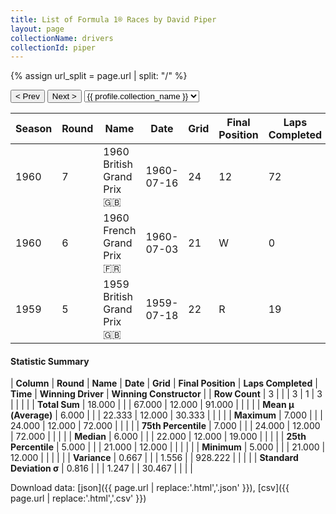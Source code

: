 ```yaml
---
title: List of Formula 1® Races by David Piper
layout: page
collectionName: drivers
collectionId: piper
---
```


{% assign url_split = page.url | split: "/" %}
<div id="collection-navigation">
<button onclick="selector.options[selector.selectedIndex-1].value && (window.location = selector.options[selector.selectedIndex-1].value);">&lt; Prev</button>
<button onclick="selector.options[selector.selectedIndex+1].value && (window.location = selector.options[selector.selectedIndex+1].value);">Next &gt;</button>
<select id="selector" onchange="this.options[this.selectedIndex].value && (window.location = this.options[this.selectedIndex].value);">
  {% for collectionId in site.data[page.collectionName].refs %}
    {% if collectionId == page.collectionId %}
      {% assign selected = "selected" %}
    {% else %}
      {% assign selected = "" %}
    {% endif %}
    {% assign profile = site.data[page.collectionName][collectionId].profile %}
    <option value="/f1/{{ page.collectionName }}/{{ collectionId }}/{{ url_split[4] }}" {{ selected }}>{{ profile.collection_name }}</option>
  {% endfor %}
</select>
</div>

| Season | Round | Name | Date | Grid | Final Position | Laps Completed | Time | Winning Driver | Winning Constructor |
|--|--|--|--|--|--|--|--|--|--|
| 1960 | 7 | 1960 British Grand Prix 🇬🇧 | 1960-07-16 | 24 | 12 | 72 |   | Jack Brabham 🇦🇺 | Cooper-Climax 🇬🇧 |
| 1960 | 6 | 1960 French Grand Prix 🇫🇷 | 1960-07-03 | 21 | W | 0 |   | Jack Brabham 🇦🇺 | Cooper-Climax 🇬🇧 |
| 1959 | 5 | 1959 British Grand Prix 🇬🇧 | 1959-07-18 | 22 | R | 19 |   | Jack Brabham 🇦🇺 | Cooper-Climax 🇬🇧 |

#### Statistic Summary

| **Column** | **Round** | **Name** | **Date** | **Grid** | **Final Position** | **Laps Completed** | **Time** | **Winning Driver** | **Winning Constructor** |
| **Row Count** | 3 |  |  | 3 | 1 | 3 |  |  |  |
| **Total Sum** | 18.000 |  |  | 67.000 | 12.000 | 91.000 |  |  |  |
| **Mean μ (Average)** | 6.000 |  |  | 22.333 | 12.000 | 30.333 |  |  |  |
| **Maximum** | 7.000 |  |  | 24.000 | 12.000 | 72.000 |  |  |  |
| **75th Percentile** | 7.000 |  |  | 24.000 | 12.000 | 72.000 |  |  |  |
| **Median** | 6.000 |  |  | 22.000 | 12.000 | 19.000 |  |  |  |
| **25th Percentile** | 5.000 |  |  | 21.000 | 12.000 |  |  |  |  |
| **Minimum** | 5.000 |  |  | 21.000 | 12.000 |  |  |  |  |
| **Variance** | 0.667 |  |  | 1.556 |  | 928.222 |  |  |  |
| **Standard Deviation σ** | 0.816 |  |  | 1.247 |  | 30.467 |  |  |  |

Download data: [json]({{ page.url | replace:'.html','.json' }}), [csv]({{ page.url | replace:'.html','.csv' }})
